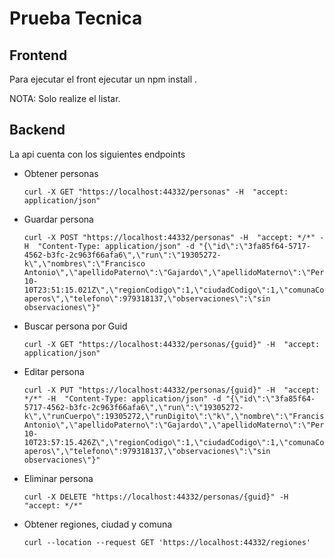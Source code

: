 # Prueba Tecnica

## Frontend

Para ejecutar el front ejecutar un npm install .

NOTA: Solo realize el listar.


## Backend

La api cuenta con los siguientes endpoints 

* Obtener personas
   ``` 
  curl -X GET "https://localhost:44332/personas" -H  "accept: application/json"
  ```
* Guardar persona
   ``` 
  curl -X POST "https://localhost:44332/personas" -H  "accept: */*" -H  "Content-Type: application/json" -d "{\"id\":\"3fa85f64-5717-4562-b3fc-2c963f66afa6\",\"run\":\"19305272-k\",\"nombres\":\"Francisco Antonio\",\"apellidoPaterno\":\"Gajardo\",\"apellidoMaterno\":\"Perez\",\"email\":\"francisco.gajardo@gmai.com\",\"sexoCodigo\":1,\"fechaNacimiento\":\"2021-10-10T23:51:15.021Z\",\"regionCodigo\":1,\"ciudadCodigo\":1,\"comunaCodigo\":1,\"direccion\":\"Los aperos\",\"telefono\":979318137,\"observaciones\":\"sin observaciones\"}"
  ```
* Buscar persona por Guid
   ``` 
  curl -X GET "https://localhost:44332/personas/{guid}" -H  "accept: application/json" 
  ```
* Editar persona 
    ``` 
  curl -X PUT "https://localhost:44332/personas/{guid}" -H  "accept: */*" -H  "Content-Type: application/json" -d "{\"id\":\"3fa85f64-5717-4562-b3fc-2c963f66afa6\",\"run\":\"19305272-k\",\"runCuerpo\":19305272,\"runDigito\":\"k\",\"nombre\":\"Francisco\",\"nombres\":\"Francisco Antonio\",\"apellidoPaterno\":\"Gajardo\",\"apellidoMaterno\":\"Perez\",\"email\":\"f@gmail.com\",\"sexoCodigo\":1,\"fechaNacimiento\":\"2021-10-10T23:57:15.426Z\",\"regionCodigo\":1,\"ciudadCodigo\":1,\"comunaCodigo\":1,\"direccion\":\"los aperos\",\"telefono\":979318137,\"observaciones\":\"sin observaciones\"}" 
  ```
* Eliminar persona
   ``` 
  curl -X DELETE "https://localhost:44332/personas/{guid}" -H  "accept: */*" 
  ```
* Obtener regiones, ciudad y comuna
   ``` 
  curl --location --request GET 'https://localhost:44332/regiones' 
  ``` 


